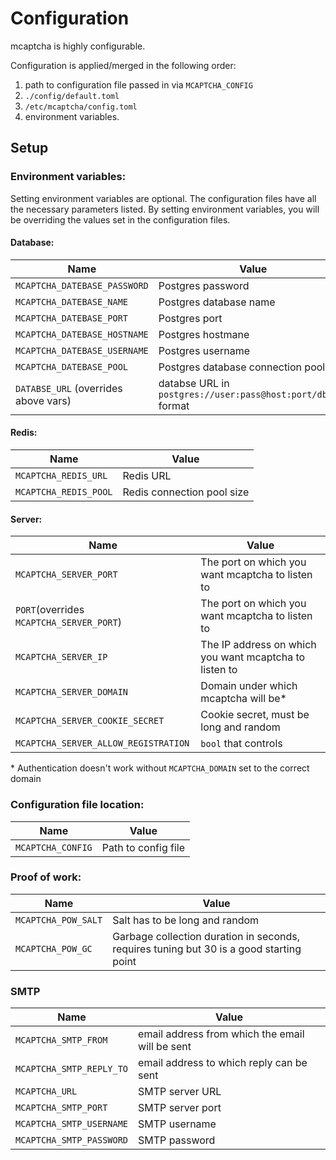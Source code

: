 # Configuration

mcaptcha is highly configurable.

Configuration is applied/merged in the following order:

1. path to configuration file passed in via `MCAPTCHA_CONFIG`
2. `./config/default.toml`
3. `/etc/mcaptcha/config.toml`
4. environment variables.

## Setup

### Environment variables:

Setting environment variables are optional. The configuration files have
all the necessary parameters listed. By setting environment variables,
you will be overriding the values set in the configuration files.

#### Database:

| Name                                 | Value                                                         |
| ------------------------------------ | ------------------------------------------------------------- |
| `MCAPTCHA_DATEBASE_PASSWORD`         | Postgres password                                             |
| `MCAPTCHA_DATEBASE_NAME`             | Postgres database name                                        |
| `MCAPTCHA_DATEBASE_PORT`             | Postgres port                                                 |
| `MCAPTCHA_DATEBASE_HOSTNAME`         | Postgres hostmane                                             |
| `MCAPTCHA_DATEBASE_USERNAME`         | Postgres username                                             |
| `MCAPTCHA_DATEBASE_POOL`             | Postgres database connection pool size                        |
| `DATABSE_URL` (overrides above vars) | databse URL in `postgres://user:pass@host:port/dbname` format |

#### Redis:

| Name                  | Value                      |
| --------------------- | -------------------------- |
| `MCAPTCHA_REDIS_URL`  | Redis URL                  |
| `MCAPTCHA_REDIS_POOL` | Redis connection pool size |

#### Server:

| Name                                     | Value                                                  |
| ---------------------------------------- | ------------------------------------------------------ |
| `MCAPTCHA_SERVER_PORT`                   | The port on which you want mcaptcha to listen to       |
| `PORT`(overrides `MCAPTCHA_SERVER_PORT`) | The port on which you want mcaptcha to listen to       |
| `MCAPTCHA_SERVER_IP`                     | The IP address on which you want mcaptcha to listen to |
| `MCAPTCHA_SERVER_DOMAIN`                 | Domain under which mcaptcha will be\*                  |
| `MCAPTCHA_SERVER_COOKIE_SECRET`          | Cookie secret, must be long and random                 |
| `MCAPTCHA_SERVER_ALLOW_REGISTRATION`     | `bool` that controls                                   |  | registration |

\* Authentication doesn't work without `MCAPTCHA_DOMAIN` set to the correct
domain

### Configuration file location:

| Name              | Value               |
| ----------------- | ------------------- |
| `MCAPTCHA_CONFIG` | Path to config file |

### Proof of work:

| Name                | Value                                                                                   |
| ------------------- | --------------------------------------------------------------------------------------- |
| `MCAPTCHA_POW_SALT` | Salt has to be long and random                                                          |
| `MCAPTCHA_POW_GC`   | Garbage collection duration in seconds, requires tuning but 30 is a good starting point |

### SMTP

| Name                     | Value                                           |
| ------------------------ | ----------------------------------------------- |
| `MCAPTCHA_SMTP_FROM`     | email address from which the email will be sent |
| `MCAPTCHA_SMTP_REPLY_TO` | email address to which reply can be sent        |
| `MCAPTCHA_URL`           | SMTP server URL                                 |
| `MCAPTCHA_SMTP_PORT`     | SMTP server port                                |
| `MCAPTCHA_SMTP_USERNAME` | SMTP username                                   |
| `MCAPTCHA_SMTP_PASSWORD` | SMTP password                                   |

